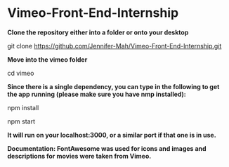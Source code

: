 # Vimeo-Front-End-Internship
__Clone the repository either into a folder or onto your desktop__

git clone https://github.com/Jennifer-Mah/Vimeo-Front-End-Internship.git

__Move into the vimeo folder__

cd vimeo

__Since there is a single dependency, you can type in the following to get the app running (please make sure you have nmp installed):__

npm install

npm start

__It will run on your localhost:3000, or a similar port if that one is in use.__

__Documentation: FontAwesome was used for icons and images and descriptions for movies were taken from Vimeo.__
